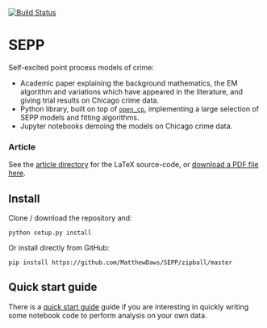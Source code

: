 [![Build Status](https://travis-ci.org/MatthewDaws/SEPP.svg?branch=master)](https://travis-ci.org/MatthewDaws/SEPP) 

# SEPP

Self-excited point process models of crime:

- Academic paper explaining the background mathematics, the EM algorithm and variations which have appeared in the literature, and giving trial results on Chicago crime data.
- Python library, built on top of
[`open_cp`](https://github.com/QuantCrimAtLeeds/PredictCode), implementing a large selection of SEPP models and fitting algorithms.
- Jupyter notebooks demoing the models on Chicago crime data.


### Article

See the [article directory](article/) for the LaTeX source-code, or [download a PDF file here](article.pdf).

## Install

Clone / download the repository and:

    python setup.py install

Or install directly from GitHub:

    pip install https://github.com/MatthewDaws/SEPP/zipball/master


## Quick start guide

There is a [quick start guide](quick_start) guide if you are interesting in quickly writing some notebook code to perform analysis on your own data.

